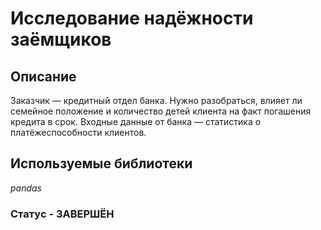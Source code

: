 # Исследование надёжности заёмщиков

## Описание 

Заказчик — кредитный отдел банка. Нужно разобраться, влияет ли семейное положение и количество детей клиента на факт погашения кредита в срок. Входные данные от банка — статистика о платёжеспособности клиентов.

## Используемые библиотеки
*pandas*

### Статус - ЗАВЕРШЁН
